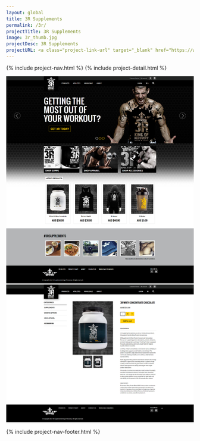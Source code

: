 ```yaml
---
layout: global
title: 3R Supplements
permalink: /3r/
projectTitle: 3R Supplements
image: 3r_thumb.jpg
projectDesc: 3R Supplements
projectURL: <a class="project-link-url" target="_blank" href="https://www.3rsupplements.com.au/" >3rsupplements.com.au</a>
---
```


{% include project-nav.html %}
{% include project-detail.html %}
<div class="row">
    <div class="col mb-5">
        <img alt="Screenshot of 3R Supplements website, showing the design of the homepage" src="/assets/img/full/3r-home.jpg" class="img-fluid">
    </div>
</div>
<div class="row">
    <div class="col">
        <img alt="Screenshot of 3R Supplements website, showing the design of the main shop page" src="/assets/img/full/3r-product.jpg" class="img-fluid">
    </div>
</div>

{% include project-nav-footer.html %}